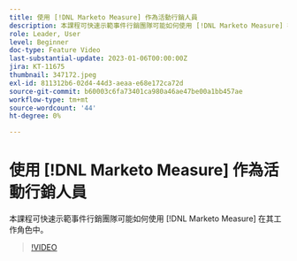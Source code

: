 ```yaml
---
title: 使用 [!DNL Marketo Measure] 作為活動行銷人員
description: 本課程可快速示範事件行銷團隊可能如何使用 [!DNL Marketo Measure] 在其工作角色中。
role: Leader, User
level: Beginner
doc-type: Feature Video
last-substantial-update: 2023-01-06T00:00:00Z
jira: KT-11675
thumbnail: 347172.jpeg
exl-id: 811312b6-02d4-44d3-aeaa-e68e172ca72d
source-git-commit: b60003c6fa73401ca980a46ae47be00a1bb457ae
workflow-type: tm+mt
source-wordcount: '44'
ht-degree: 0%

---
```


# 使用 [!DNL Marketo Measure] 作為活動行銷人員

本課程可快速示範事件行銷團隊可能如何使用 [!DNL Marketo Measure] 在其工作角色中。

>[!VIDEO](https://video.tv.adobe.com/v/347172/?quality=12&learn=on)
